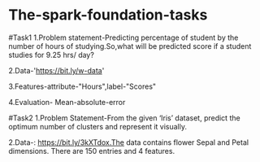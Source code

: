 # The-spark-foundation-tasks
#Task1
1.Problem statement-Predicting percentage of student by the number of hours of studying.So,what will be predicted score if a student studies for 9.25 hrs/ day?

2.Data-'https://bit.ly/w-data'

3.Features-attribute-"Hours",label-"Scores"

4.Evaluation- Mean-absolute-error

#Task2
1.Problem Statement-From the given ‘Iris’ dataset, predict the optimum number of clusters and represent it visually.

2.Data-: https://bit.ly/3kXTdox.The data contains flower Sepal and Petal dimensions. There are 150 entries and 4 features.
